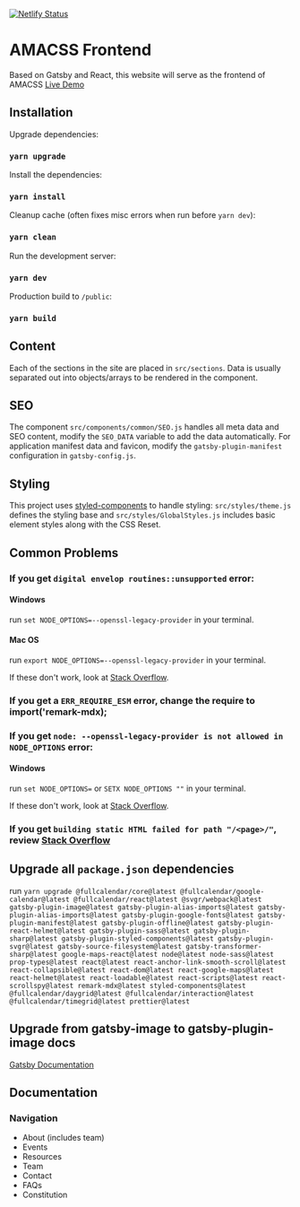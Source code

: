 [![Netlify Status](https://api.netlify.com/api/v1/badges/43899d1f-3188-48f3-a9f7-441a1de4686f/deploy-status)](https://app.netlify.com/sites/amacss-frontend/deploys)
# AMACSS Frontend

Based on Gatsby and React, this website will serve as the frontend of AMACSS
[Live Demo](https://beta.amacss.org)

## Installation

Upgrade dependencies:

### `yarn upgrade`

Install the dependencies:

### `yarn install`

Cleanup cache (often fixes misc errors when run before `yarn dev`):

### `yarn clean`

Run the development server:

### `yarn dev`

Production build to `/public`:

### `yarn build`

## Content

Each of the sections in the site are placed in `src/sections`. Data is usually separated out into objects/arrays to be rendered in the component.

## SEO

The component `src/components/common/SEO.js` handles all meta data and SEO content, modify the `SEO_DATA` variable to add the data automatically. For application manifest data and favicon, modify the `gatsby-plugin-manifest` configuration in `gatsby-config.js`.

## Styling

This project uses [styled-components]() to handle styling: `src/styles/theme.js` defines the styling base and `src/styles/GlobalStyles.js` includes basic element styles along with the CSS Reset.

## Common Problems

### If you get `digital envelop routines::unsupported` error:
#### Windows
run `set NODE_OPTIONS=--openssl-legacy-provider` in your terminal.
#### Mac OS
run `export NODE_OPTIONS=--openssl-legacy-provider` in your terminal.

If these don't work, look at [Stack Overflow](https://stackoverflow.com/questions/69692842/error-message-error0308010cdigital-envelope-routinesunsupported).

### If you get a `ERR_REQUIRE_ESM` error, change the require to import('remark-mdx);

### If you get `node: --openssl-legacy-provider is not allowed in NODE_OPTIONS` error:
#### Windows
run `set NODE_OPTIONS=` or `SETX NODE_OPTIONS ""` in your terminal.

If these don't work, look at [Stack Overflow](https://stackoverflow.com/questions/72866798/node-openssl-legacy-provider-is-not-allowed-in-node-options).

### If you get `building static HTML failed for path "/<page>/"`, review [Stack Overflow](https://stackoverflow.com/questions/70962885/building-static-html-failed-for-path-styles-gatsby-fontawesome)

## Upgrade all `package.json` dependencies

run `yarn upgrade @fullcalendar/core@latest @fullcalendar/google-calendar@latest @fullcalendar/react@latest @svgr/webpack@latest gatsby-plugin-image@latest gatsby-plugin-alias-imports@latest gatsby-plugin-alias-imports@latest gatsby-plugin-google-fonts@latest gatsby-plugin-manifest@latest gatsby-plugin-offline@latest gatsby-plugin-react-helmet@latest gatsby-plugin-sass@latest gatsby-plugin-sharp@latest gatsby-plugin-styled-components@latest gatsby-plugin-svgr@latest gatsby-source-filesystem@latest gatsby-transformer-sharp@latest google-maps-react@latest node@latest node-sass@latest prop-types@latest react@latest react-anchor-link-smooth-scroll@latest react-collapsible@latest react-dom@latest react-google-maps@latest react-helmet@latest react-loadable@latest react-scripts@latest react-scrollspy@latest remark-mdx@latest styled-components@latest @fullcalendar/daygrid@latest @fullcalendar/interaction@latest @fullcalendar/timegrid@latest prettier@latest`

## Upgrade from gatsby-image to gatsby-plugin-image docs

[Gatsby Documentation](https://www.gatsbyjs.com/docs/reference/release-notes/image-migration-guide/)

## Documentation

### Navigation

- About (includes team)
- Events
- Resources
- Team
- Contact
- FAQs
- Constitution